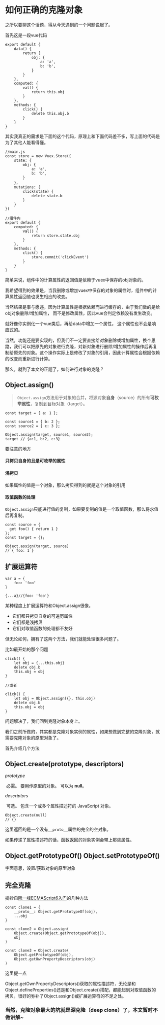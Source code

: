 # 如何正确的克隆对象

之所以要聊这个话题，得从今天遇到的一个问题说起了。

首先这是一段vue代码

```
export default {
    data() {
        return {
            obj: {
                a: 'a',
                b: 'b',
            }
        }
    },
    computed: {
        val() {
            return this.obj
        }
    },
    methods: {
        click() {
            delete this.obj.b
        }
    }
}
```

其实我真正的需求是下面的这个代码，原理上和下面代码差不多，写上面的代码是为了其他人能看得懂。

```
//main.js
const store = new Vuex.Store({
	state: {
        obj: {
            a: 'a',
            b: 'b',
        }
	}，
	mutations: {
    	click(state) {
        	delete state.b
    	}
	}
})

//组件内
export default {
	computed: {
    	val() {
        	return store.state.obj
    	}
	},
	methods: {
    	click() {
        	store.commit('clickEvent')
    	}
	}
}
```

简单来说，组件中的计算属性的返回值是依赖于vuex中保存的obj对象的。

我希望得到的效果是，当我删除或增加vuex中保存的对象的属性时，组件中的计算属性返回值也发生相应的改变。

当然结果是事与愿违，因为计算属性是根据依赖而进行缓存的，由于我们做的是给obj对象删除/增加属性， 而不是修改属性，因此vue会判定依赖没有发生改变。

就好像你实例化一个vue类后，再给data中增加一个属性， 这个属性也不会是响应式的。



当然，功能还是要实现的，但我们不一定要直接给对象删除或增加属性，换个思路，我们可以把原先的对象进行克隆，对新对象进行删除/增加属性的操作后再复制给原先的对象。这个操作实际上是修改了对象的引用，因此计算属性会根据依赖的改变而重新进行计算。



那么，就到了本文的正题了，如何进行对象的克隆？

## Object.assign()

> `Object.assign`方法用于对象的合并，将源对象**自身**（source）的所有**可枚举属性**，复制到目标对象（target）。

```
const target = { a: 1 };

const source1 = { b: 2 };
const source2 = { c: 3 };

Object.assign(target, source1, source2);
target // {a:1, b:2, c:3}
```



要注意的地方

#### 只拷贝自身的且是可枚举的属性

#### 浅拷贝

如果属性的值是一个对象，那么拷贝得到的就是这个对象的引用

#### **取值函数的处理**

`Object.assign`只能进行值的复制，如果要复制的值是一个取值函数，那么将求值后再复制。

```
const source = {
  get foo() { return 1 }
};
const target = {};

Object.assign(target, source)
// { foo: 1 }
```



## 扩展运算符

```
var a = {
	foo: 'foo'
}

{...a}//{foo: 'foo'}
```

某种程度上扩展运算符和Object.assign很像。

- 它们都只拷贝自身的可遍历属性
- 它们都是浅拷贝
- 它们对取值函数的处理都不友好





但无论如何，拥有了这两个方法，我们就能处理很多问题了。

比如最开始的那个问题

```
click() {
	let obj = {...this.obj}
	delete obj.b
	this.obj = obj
}

//或者

click() {
	let obj = Object.assign({}, this.obj)
	delete obj.b
	this.obj = obj
}
```





问题解决了，我们回到克隆对象本身上。

我们之前所做的，其实都是克隆对象实例的属性，如果想做到完整的克隆对象，就需要克隆对象的原型对象了。

首先介绍几个方法

## Object.create(prototype, descriptors)

*prototype*

​	必需。  要用作原型的对象。  可以为 **null**。  

*descriptors*

​	可选。  包含一个或多个属性描述符的 JavaScript 对象。  

```
Object.create(null)
// {}
```

这里返回的是一个没有`__proto__`属性的完全的空对象。

如果传递了属性描述符的话，函数返回的对象实例会带上那些属性。

## Object.getPrototypeOf() Object.setPrototypeOf()

字面意思，设置/获取对象的原型对象





## 完全克隆

摘抄自[阮一峰ECMAScript6入门](http://es6.ruanyifeng.com/#docs/object)的几种方法

```
const clone1 = {
    __proto__: Object.getPrototypeOf(obj),
    ...obj
}

const clone2 = Object.assign(
    Object.create(Object.getPrototypeOf(obj)),
    obj
)

const clone3 = Object.create(
    Object.getPrototypeOf(obj),
    Object.getOwnPropertyDescriptors(obj)
)
```

这里提一点

Object.getOwnPropertyDescriptors()获取的属性描述符，无论是和Object.defineProperties()还是和Object.create()搭配，都能起到对取值函数的拷贝，很好的弥补了Object.assign()或扩展运算符的不足之处。



### 当然，克隆对象最大的坑就是深克隆（deep clone）了，本文暂时不做讲解~